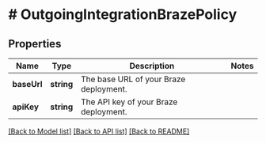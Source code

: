 # # OutgoingIntegrationBrazePolicy

## Properties

Name | Type | Description | Notes
------------ | ------------- | ------------- | -------------
**baseUrl** | **string** | The base URL of your Braze deployment. | 
**apiKey** | **string** | The API key of your Braze deployment. | 

[[Back to Model list]](../../README.md#documentation-for-models) [[Back to API list]](../../README.md#documentation-for-api-endpoints) [[Back to README]](../../README.md)


